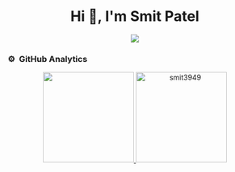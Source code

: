 <h1 align="center">Hi 👋, I'm Smit Patel</h1>
	
<p align="center">
  <img src="https://komarev.com/ghpvc/?username=smit3949&color=blueviolet&style=flat">
</p>

### ⚙️ &nbsp;GitHub Analytics

<p align="center">
	<a href="https://github.com/smit3949">
	  <img height="180em" src="https://github-readme-stats-eight-theta.vercel.app/api?username=smit3949&show_icons=true&theme=algolia&include_all_commits=true&count_private=true"/>
	  <img height="180em" src="https://github-readme-streak-stats.herokuapp.com/?user=smit3949&" alt="smit3949" />
	</a>
</p>
